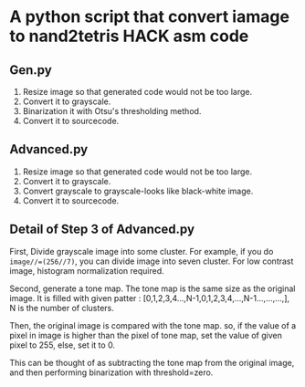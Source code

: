 # A python script that convert iamage to nand2tetris HACK asm code
## Gen.py
1. Resize image so that generated code would not be too large.
2. Convert it to grayscale.
3. Binarization it with Otsu's thresholding method.
4. Convert it to sourcecode.
## Advanced.py
1. Resize image so that generated code would not be too large.
2. Convert it to grayscale.
3. Convert grayscale to grayscale-looks like black-white image.
4. Convert it to sourcecode.
## Detail of Step 3 of Advanced.py
First, Divide grayscale image into some cluster. For example, if you do ``image//=(256//7)``, you can divide image into seven cluster. For low contrast image, histogram normalization required.

Second, generate a tone map. The tone map is the same size as the original image. It is filled with given patter : [0,1,2,3,4...,N-1,0,1,2,3,4,...,N-1...,...,...,], N is the number of clusters. 

Then, the original image is compared with the tone map. so, if the value of a pixel in image is higher than the pixel of tone map, set the value of given pixel to 255, else, set it to 0.

This can be thought of as subtracting the tone map from the original image, and then performing binarization with threshold=zero.